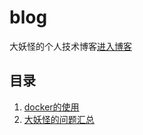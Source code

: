 # blog
大妖怪的个人技术博客[进入博客](https://github.com/big-Totoro6/blog/issues)

## 目录
1. [docker的使用](https://github.com/big-Totoro6/blog/issues/1)
2. [大妖怪的问题汇总](https://github.com/big-Totoro6/blog/issues/2)
